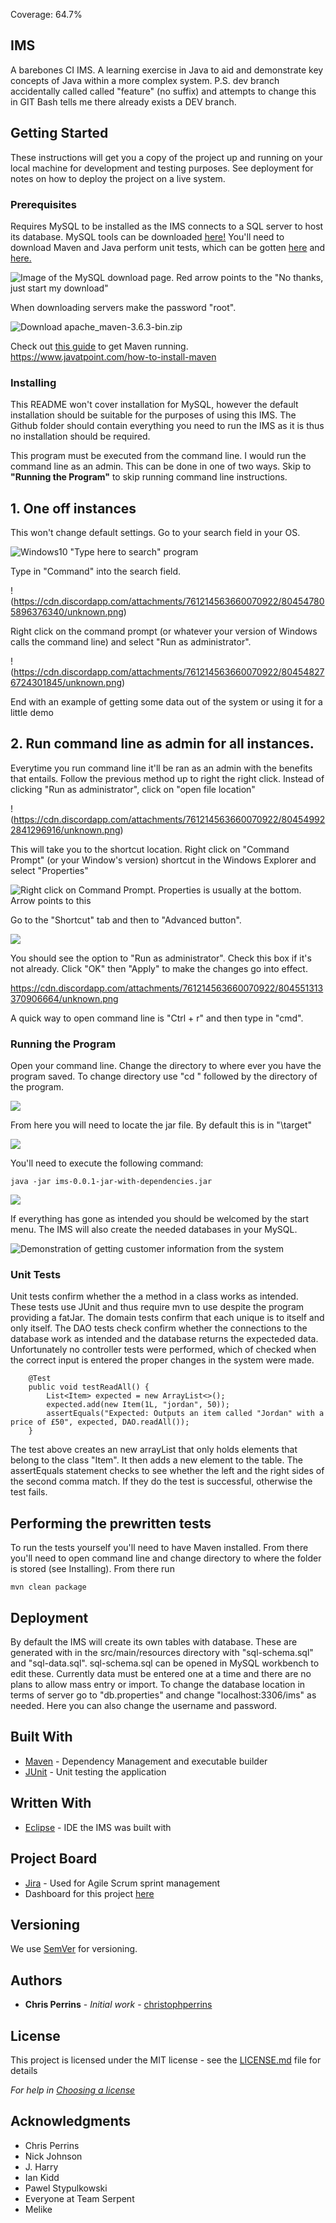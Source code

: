 Coverage: 64.7%
## IMS 
A barebones CI IMS. A learning exercise in Java to aid and demonstrate key concepts of Java within a more complex system. 
P.S. dev branch accidentally called called "feature" (no suffix) and attempts to change this in GIT Bash tells me there already exists a DEV branch.

## Getting Started

These instructions will get you a copy of the project up and running on your local machine for development and testing purposes. See deployment for notes on how to deploy the project on a live system.

### Prerequisites

Requires MySQL to be installed as the IMS connects to a SQL server to host its database. MySQL tools can be downloaded [here!](https://dev.mysql.com/downloads/file/?id=501137) You'll need to download Maven and Java
perform unit tests, which can be gotten [here](https://www.oracle.com/java/technologies/javase-downloads.html) and [here.](https://maven.apache.org/download.cgi)

![Image of the MySQL download page. Red arrow points to the "No thanks, just start my download"](https://cdn.discordapp.com/attachments/761214563660070922/804544672084394074/unknown.png)

When downloading servers make the password "root".

![Download apache_maven-3.6.3-bin.zip](https://cdn.discordapp.com/attachments/761214563660070922/804720073138896916/unknown.png)

Check out [this guide](https://www.javatpoint.com/how-to-install-maven) to get Maven running. https://www.javatpoint.com/how-to-install-maven

### Installing
This README won't cover installation for MySQL, however the default installation should be suitable for the purposes of using this IMS. The Github folder should contain everything you need to run
the IMS as it is thus no installation should be required. 

This program must be executed from the command line. I would run the command line as an admin. This can be done in one of two ways. Skip to **"Running the Program"** to skip running command line instructions.

## 1. One off instances
This won't change default settings. Go to your search field in your OS.

![Windows10 "Type here to search" program](https://cdn.discordapp.com/attachments/761214563660070922/804547527080018010/unknown.png)

Type in "Command" into the search field.

!(https://cdn.discordapp.com/attachments/761214563660070922/804547805896376340/unknown.png)

Right click on the command prompt (or whatever your version of Windows calls the command line) and select "Run as administrator".

!(https://cdn.discordapp.com/attachments/761214563660070922/804548276724301845/unknown.png)

End with an example of getting some data out of the system or using it for a little demo

## 2. Run command line as admin for all instances.
Everytime you run command line it'll be ran as an admin with the benefits that entails. Follow the previous method up to right the right click. Instead of clicking "Run as administrator",
click on "open file location"

!(https://cdn.discordapp.com/attachments/761214563660070922/804549922841296916/unknown.png)

This will take you to the shortcut location. Right click on "Command Prompt" (or your Window's version) shortcut in the Windows Explorer and select "Properties"

![Right click on Command Prompt. Properties is usually at the bottom. Arrow points to this](https://cdn.discordapp.com/attachments/761214563660070922/804550363570896916/unknown.png)

Go to the "Shortcut" tab and then to "Advanced button".

![](https://cdn.discordapp.com/attachments/761214563660070922/804550692215062558/unknown.png)

You should see the option to "Run as administrator". Check this box if it's not already. Click "OK" then "Apply" to make the changes go into effect.

https://cdn.discordapp.com/attachments/761214563660070922/804551313370906664/unknown.png

A quick way to open command line is "Ctrl + r" and then type in "cmd".

### Running the Program
Open your command line. Change the directory to where ever you have the program saved. To change directory use "cd " followed by the directory of the program.

![](https://cdn.discordapp.com/attachments/761214563660070922/804552261233672192/unknown.png)

From here you will need to locate the jar file. By default this is in "\target"

![](https://cdn.discordapp.com/attachments/761214563660070922/804552957923819580/unknown.png)

You'll need to execute the following command:  
```
java -jar ims-0.0.1-jar-with-dependencies.jar
```

![](https://cdn.discordapp.com/attachments/761214563660070922/804724401283006464/unknown.png)

If everything has gone as intended you should be welcomed by the start menu. The IMS will also create the needed databases in your MySQL.

![Demonstration of getting customer information from the system](https://cdn.discordapp.com/attachments/761214563660070922/804724557013188628/unknown.png)

### Unit Tests 

Unit tests confirm whether the a method in a class works as intended. These tests use JUnit and thus require mvn to use despite the program providing a fatJar. The domain tests confirm that each unique is
to itself and only itself. The DAO tests check confirm whether the connections to the database work as intended and the database returns the expecteded data. Unfortunately no controller tests were performed, which
of checked when the correct input is entered the proper changes in the system were made.

```
    @Test
    public void testReadAll() {
        List<Item> expected = new ArrayList<>();
        expected.add(new Item(1L, "jordan", 50));
        assertEquals("Expected: Outputs an item called "Jordan" with a price of £50", expected, DAO.readAll());
    }
```
The test above creates an new arrayList that only holds elements that belong to the class "Item". It then adds a new element to the table. The assertEquals statement checks to see whether the left and the
right sides of the second comma match. If they do the test is successful, otherwise the test fails.

## Performing the prewritten tests
To run the tests yourself you'll need to have Maven installed. From there you'll need to open command line and change directory to where the folder is stored (see Installing). From there run
```
mvn clean package
```

## Deployment

By default the IMS will create its own tables with database. These are generated with in the src/main/resources directory with "sql-schema.sql" and "sql-data.sql".
sql-schema.sql can be opened in MySQL workbench to edit these. Currently data must be entered one at a time and there are no plans to allow mass entry or import.
To change the database location in terms of server go to "db.properties" and change "localhost:3306/ims" as needed. Here you can also change the username and password.

## Built With

* [Maven](https://maven.apache.org/) - Dependency Management and executable builder
* [JUnit]() - Unit testing the application

## Written With
* [Eclipse](https://www.eclipse.org/ide/) - IDE the IMS was built with

## Project Board
* [Jira](https://ekiddqa.atlassian.net/secure/BrowseProjects.jspa) - Used for Agile Scrum sprint management
* Dashboard for this project [here](https://ekiddqa.atlassian.net/jira/software/c/projects/IQP/boards/2/roadmap)

## Versioning

We use [SemVer](http://semver.org/) for versioning.

## Authors

* **Chris Perrins** - *Initial work* - [christophperrins](https://github.com/christophperrins)

## License

This project is licensed under the MIT license - see the [LICENSE.md](LICENSE.md) file for details 

*For help in [Choosing a license](https://choosealicense.com/)*

## Acknowledgments

* Chris Perrins
* Nick Johnson
* J. Harry
* Ian Kidd
* Pawel Stypulkowski
* Everyone at Team Serpent
* Melike 
